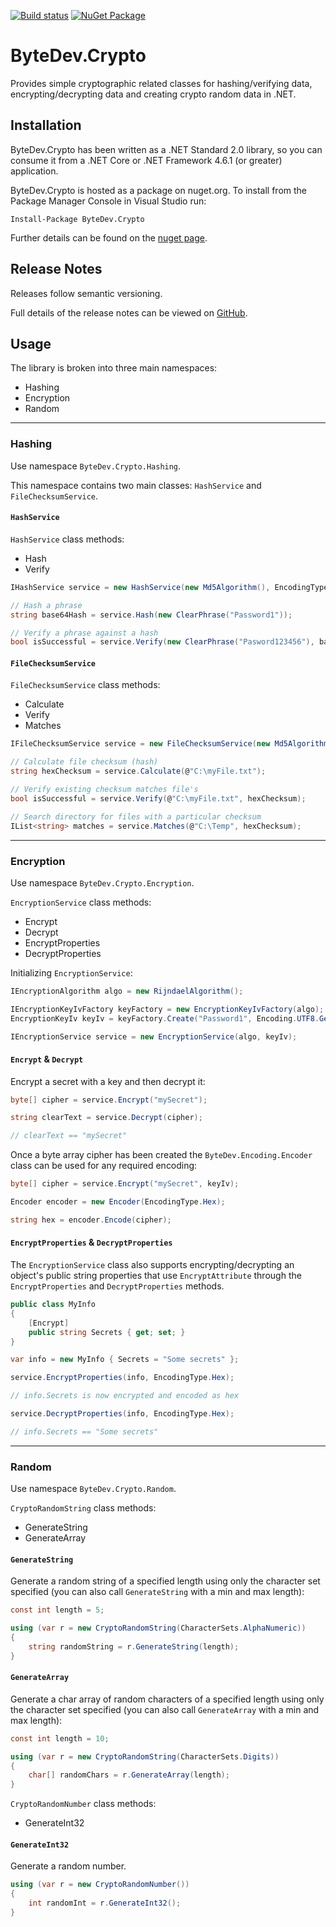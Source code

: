 [![Build status](https://ci.appveyor.com/api/projects/status/github/bytedev/ByteDev.Crypto?branch=master&svg=true)](https://ci.appveyor.com/project/bytedev/ByteDev-Crypto/branch/master)
[![NuGet Package](https://img.shields.io/nuget/v/ByteDev.Crypto.svg)](https://www.nuget.org/packages/ByteDev.Crypto)

# ByteDev.Crypto

Provides simple cryptographic related classes for hashing/verifying data, encrypting/decrypting data and creating crypto random data in .NET.

## Installation

ByteDev.Crypto has been written as a .NET Standard 2.0 library, so you can consume it from a .NET Core or .NET Framework 4.6.1 (or greater) application.

ByteDev.Crypto is hosted as a package on nuget.org.  To install from the Package Manager Console in Visual Studio run:

`Install-Package ByteDev.Crypto`

Further details can be found on the [nuget page](https://www.nuget.org/packages/ByteDev.Crypto/).

## Release Notes

Releases follow semantic versioning.

Full details of the release notes can be viewed on [GitHub](https://github.com/ByteDev/ByteDev.Crypto/blob/master/docs/RELEASE-NOTES.md).

## Usage

The library is broken into three main namespaces:
- Hashing
- Encryption
- Random

---

### Hashing

Use namespace `ByteDev.Crypto.Hashing`. 

This namespace contains two main classes: `HashService` and `FileChecksumService`.

#### `HashService`

`HashService` class methods:
- Hash
- Verify

```csharp
IHashService service = new HashService(new Md5Algorithm(), EncodingType.Base64);

// Hash a phrase
string base64Hash = service.Hash(new ClearPhrase("Password1"));

// Verify a phrase against a hash
bool isSuccessful = service.Verify(new ClearPhrase("Pasword123456"), base64Hash);
```

#### `FileChecksumService`

`FileChecksumService` class methods:
- Calculate
- Verify
- Matches

```csharp
IFileChecksumService service = new FileChecksumService(new Md5Algorithm(), EncodingType.Hex);

// Calculate file checksum (hash)
string hexChecksum = service.Calculate(@"C:\myFile.txt");

// Verify existing checksum matches file's
bool isSuccessful = service.Verify(@"C:\myFile.txt", hexChecksum);

// Search directory for files with a particular checksum
IList<string> matches = service.Matches(@"C:\Temp", hexChecksum); 
```

---

### Encryption

Use namespace `ByteDev.Crypto.Encryption`.

`EncryptionService` class methods:
- Encrypt
- Decrypt
- EncryptProperties
- DecryptProperties

Initializing `EncryptionService`:

```csharp
IEncryptionAlgorithm algo = new RijndaelAlgorithm();

IEncryptionKeyIvFactory keyFactory = new EncryptionKeyIvFactory(algo);
EncryptionKeyIv keyIv = keyFactory.Create("Password1", Encoding.UTF8.GetBytes("someSalt"));

IEncryptionService service = new EncryptionService(algo, keyIv);
```

#### `Encrypt` & `Decrypt`

Encrypt a secret with a key and then decrypt it:

```csharp
byte[] cipher = service.Encrypt("mySecret");

string clearText = service.Decrypt(cipher);	 

// clearText == "mySecret"
```

Once a byte array cipher has been created the `ByteDev.Encoding.Encoder` class can be used for any required encoding:

```csharp
byte[] cipher = service.Encrypt("mySecret", keyIv);

Encoder encoder = new Encoder(EncodingType.Hex);

string hex = encoder.Encode(cipher);
```

#### `EncryptProperties` & `DecryptProperties`

The `EncryptionService` class also supports encrypting/decrypting an object's public string properties that use `EncryptAttribute` through the `EncryptProperties` and `DecryptProperties` methods.

```csharp
public class MyInfo
{
    [Encrypt]
    public string Secrets { get; set; }
}

var info = new MyInfo { Secrets = "Some secrets" };

service.EncryptProperties(info, EncodingType.Hex);

// info.Secrets is now encrypted and encoded as hex

service.DecryptProperties(info, EncodingType.Hex);

// info.Secrets == "Some secrets"
```

---

### Random

Use namespace `ByteDev.Crypto.Random`.

`CryptoRandomString` class methods:
- GenerateString
- GenerateArray

#### `GenerateString`

Generate a random string of a specified length using only the character set specified (you can also call `GenerateString` with a min and max length):

```csharp
const int length = 5;

using (var r = new CryptoRandomString(CharacterSets.AlphaNumeric))
{
    string randomString = r.GenerateString(length);
}
```

#### `GenerateArray`

Generate a char array of random characters of a specified length using only the character set specified (you can also call `GenerateArray` with a min and max length):

```csharp
const int length = 10;

using (var r = new CryptoRandomString(CharacterSets.Digits))
{
    char[] randomChars = r.GenerateArray(length);
}
```

`CryptoRandomNumber` class methods:
- GenerateInt32

#### `GenerateInt32`

Generate a random number.

```csharp
using (var r = new CryptoRandomNumber())
{
    int randomInt = r.GenerateInt32();
}
```
